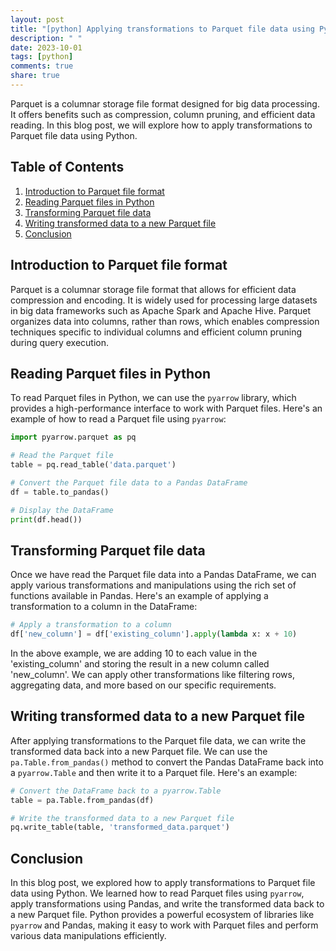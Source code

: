 ```yaml
---
layout: post
title: "[python] Applying transformations to Parquet file data using Python"
description: " "
date: 2023-10-01
tags: [python]
comments: true
share: true
---
```


Parquet is a columnar storage file format designed for big data processing. It offers benefits such as compression, column pruning, and efficient data reading. In this blog post, we will explore how to apply transformations to Parquet file data using Python.

## Table of Contents

1. [Introduction to Parquet file format](#introduction-to-parquet-file-format)
2. [Reading Parquet files in Python](#reading-parquet-files-in-python)
3. [Transforming Parquet file data](#transforming-parquet-file-data)
4. [Writing transformed data to a new Parquet file](#writing-transformed-data-to-a-new-parquet-file)
5. [Conclusion](#conclusion)

## Introduction to Parquet file format

Parquet is a columnar storage file format that allows for efficient data compression and encoding. It is widely used for processing large datasets in big data frameworks such as Apache Spark and Apache Hive. Parquet organizes data into columns, rather than rows, which enables compression techniques specific to individual columns and efficient column pruning during query execution.

## Reading Parquet files in Python

To read Parquet files in Python, we can use the `pyarrow` library, which provides a high-performance interface to work with Parquet files. Here's an example of how to read a Parquet file using `pyarrow`:

```python
import pyarrow.parquet as pq

# Read the Parquet file
table = pq.read_table('data.parquet')

# Convert the Parquet file data to a Pandas DataFrame
df = table.to_pandas()

# Display the DataFrame
print(df.head())
```

## Transforming Parquet file data

Once we have read the Parquet file data into a Pandas DataFrame, we can apply various transformations and manipulations using the rich set of functions available in Pandas. Here's an example of applying a transformation to a column in the DataFrame:

```python
# Apply a transformation to a column
df['new_column'] = df['existing_column'].apply(lambda x: x + 10)
```

In the above example, we are adding 10 to each value in the 'existing_column' and storing the result in a new column called 'new_column'. We can apply other transformations like filtering rows, aggregating data, and more based on our specific requirements.

## Writing transformed data to a new Parquet file

After applying transformations to the Parquet file data, we can write the transformed data back into a new Parquet file. We can use the `pa.Table.from_pandas()` method to convert the Pandas DataFrame back into a `pyarrow.Table` and then write it to a Parquet file. Here's an example:

```python
# Convert the DataFrame back to a pyarrow.Table
table = pa.Table.from_pandas(df)

# Write the transformed data to a new Parquet file
pq.write_table(table, 'transformed_data.parquet')
```

## Conclusion

In this blog post, we explored how to apply transformations to Parquet file data using Python. We learned how to read Parquet files using `pyarrow`, apply transformations using Pandas, and write the transformed data back to a new Parquet file. Python provides a powerful ecosystem of libraries like `pyarrow` and Pandas, making it easy to work with Parquet files and perform various data manipulations efficiently.